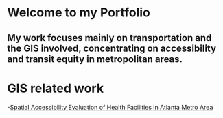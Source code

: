 # Welcome to my Portfolio

## My work focuses mainly on transportation and the GIS involved, concentrating on accessibility and transit equity in metropolitan areas.


# GIS related work
-[Spatial Accessibility Evaluation of Health Facilities in Atlanta Metro Area](SpatialAnalysisAtl.md)
